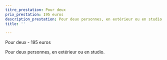 ```yaml
---
titre_prestation: Pour deux
prix_prestation: 195 euros
description_prestation: Pour deux personnes, en extérieur ou en studio.
title: ''

---
```

Pour deux - 195 euros

Pour deux personnes, en extérieur ou en studio.